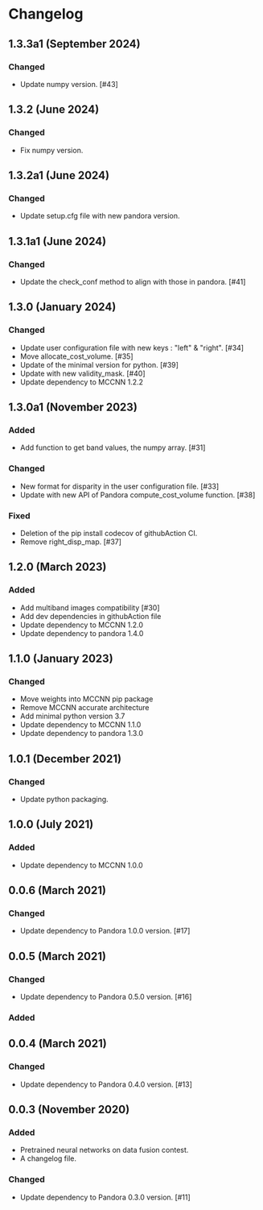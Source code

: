 # Changelog

## 1.3.3a1 (September 2024)

### Changed
- Update numpy version. [#43]


## 1.3.2 (June 2024)

### Changed
- Fix numpy version.


## 1.3.2a1 (June 2024)

### Changed
- Update setup.cfg file with new pandora version.

## 1.3.1a1 (June 2024)

### Changed
- Update the check_conf method to align with those in pandora. [#41]

## 1.3.0 (January 2024)

### Changed
- Update user configuration file with new keys : "left" & "right". [#34]
- Move allocate_cost_volume. [#35]
- Update of the minimal version for python. [#39]
- Update with new validity_mask. [#40]
- Update dependency to MCCNN 1.2.2

## 1.3.0a1 (November 2023)

### Added

 - Add function to get band values, the numpy array. [#31]

### Changed

- New format for disparity in the user configuration file. [#33]
- Update with new API of Pandora compute_cost_volume function. [#38]

### Fixed

 - Deletion of the pip install codecov of githubAction CI.
 - Remove right_disp_map. [#37]

## 1.2.0 (March 2023)

### Added

- Add multiband images compatibility [#30]
- Add dev dependencies in githubAction file
- Update dependency to MCCNN 1.2.0
- Update dependency to pandora 1.4.0

## 1.1.0 (January 2023)

### Changed

- Move weights into MCCNN pip package
- Remove MCCNN accurate architecture
- Add minimal python version 3.7
- Update dependency to MCCNN 1.1.0
- Update dependency to pandora 1.3.0


## 1.0.1 (December 2021)

### Changed

- Update python packaging.

## 1.0.0 (July 2021)

### Added

- Update dependency to MCCNN 1.0.0

## 0.0.6 (March 2021)

### Changed

- Update dependency to Pandora 1.0.0 version. [#17]

## 0.0.5 (March 2021)

### Changed

- Update dependency to Pandora 0.5.0 version. [#16]

### Added

## 0.0.4 (March 2021)

### Changed

- Update dependency to Pandora 0.4.0 version. [#13]

## 0.0.3 (November 2020)

### Added

- Pretrained neural networks on data fusion contest.
- A changelog file. 

### Changed

- Update dependency to Pandora 0.3.0 version. [#11]
